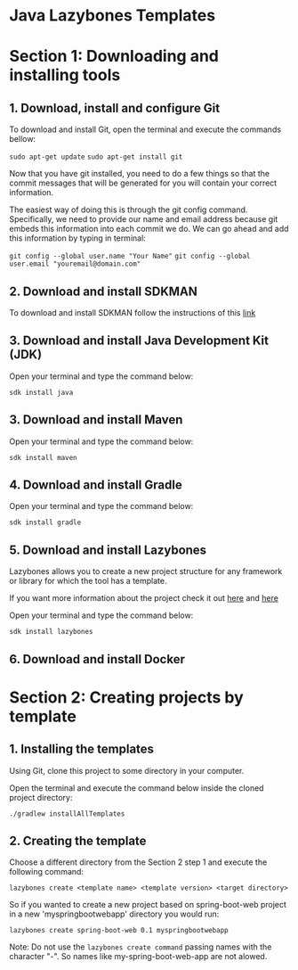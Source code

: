 # Java Lazybones Templates

# Section 1: Downloading and installing tools

## 1. Download, install and configure Git

To download and install Git, open the terminal and execute the commands bellow:

`sudo apt-get update`
`sudo apt-get install git`

Now that you have git installed, you need to do a few things so that the commit messages that will be generated for you will contain your correct information.

The easiest way of doing this is through the git config command. Specifically, we need to provide our name and email address because git embeds this information into each commit we do. We can go ahead and add this information by typing in terminal:

`git config --global user.name "Your Name"`
`git config --global user.email "youremail@domain.com"`

## 2. Download and install SDKMAN

To download and install SDKMAN follow the instructions of this [link](http://sdkman.io/install.html)

## 3. Download and install Java Development Kit (JDK)

Open your terminal and type the command below:

`sdk install java`

## 3. Download and install Maven

Open your terminal and type the command below:

`sdk install maven`

## 4. Download and install Gradle

Open your terminal and type the command below:

`sdk install gradle`

## 5. Download and install Lazybones

Lazybones allows you to create a new project structure for any framework or library for which the tool has a template. 

If you want more information about the project check it out [here](https://github.com/pledbrook/lazybones/) and [here](https://github.com/pledbrook/lazybones/wiki/Template-developers-guide)

Open your terminal and type the command below:

`sdk install lazybones`

## 6. Download and install Docker

# Section 2: Creating projects by template

## 1. Installing the templates 

Using Git, clone this project to some directory in your computer.

Open the terminal and execute the command below inside the cloned  project directory:

`./gradlew installAllTemplates`

## 2. Creating the template

Choose a different directory from the Section 2 step 1 and execute the following command:

`lazybones create <template name> <template version> <target directory>`

So if you wanted to create a new project based on spring-boot-web project in a new 'myspringbootwebapp' directory you would run:

`lazybones create spring-boot-web 0.1 myspringbootwebapp`

Note: Do not use the `lazybones create command` passing names with the character "-". So names like my-spring-boot-web-app are not alowed.